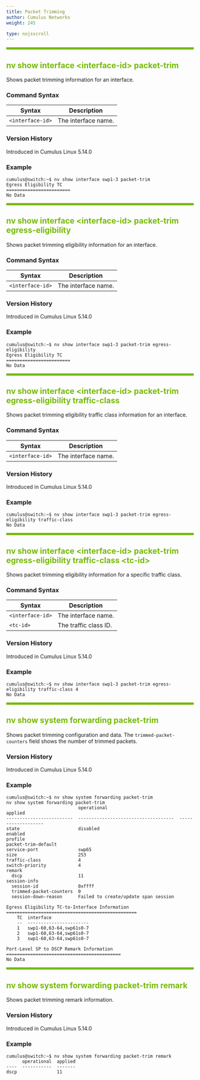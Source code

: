 ```yaml
---
title: Packet Trimming
author: Cumulus Networks
weight: 245

type: nojsscroll
---
```

<style>
h { color: RGB(118,185,0)}
</style>
<HR STYLE="BORDER: DASHED RGB(118,185,0) 0.5PX;BACKGROUND-COLOR: RGB(118,185,0);HEIGHT: 4.0PX;"/>

## <h>nv show interface \<interface-id\> packet-trim</h>

Shows packet trimming information for an interface.

### Command Syntax

| Syntax |  Description   |
| --------- | -------------- |
| `<interface-id>` | The interface name.|

### Version History

Introduced in Cumulus Linux 5.14.0

### Example

```
cumulus@switch:~$ nv show interface swp1-3 packet-trim
Egress Eligibility TC
========================
No Data
```

<HR STYLE="BORDER: DASHED RGB(118,185,0) 0.5PX;BACKGROUND-COLOR: RGB(118,185,0);HEIGHT: 4.0PX;"/>

## <h>nv show interface \<interface-id\> packet-trim egress-eligibility</h>

Shows packet trimming eligibility information for an interface.

### Command Syntax

| Syntax |  Description   |
| --------- | -------------- |
| `<interface-id>` | The interface name.|

### Version History

Introduced in Cumulus Linux 5.14.0

### Example

```
cumulus@switch:~$ nv show interface swp1-3 packet-trim egress-eligibility
Egress Eligibility TC
========================
No Data
```

<HR STYLE="BORDER: DASHED RGB(118,185,0) 0.5PX;BACKGROUND-COLOR: RGB(118,185,0);HEIGHT: 4.0PX;"/>

## <h>nv show interface \<interface-id\> packet-trim egress-eligibility traffic-class</h>

Shows packet trimming eligibility traffic class information for an interface.

### Command Syntax

| Syntax |  Description   |
| --------- | -------------- |
| `<interface-id>` | The interface name.|

### Version History

Introduced in Cumulus Linux 5.14.0

### Example

```
cumulus@switch:~$ nv show interface swp1-3 packet-trim egress-eligibility traffic-class
No Data
```

<HR STYLE="BORDER: DASHED RGB(118,185,0) 0.5PX;BACKGROUND-COLOR: RGB(118,185,0);HEIGHT: 4.0PX;"/>

## <h>nv show interface \<interface-id\> packet-trim egress-eligibility traffic-class \<tc-id\></h>

Shows packet trimming eligibility information for a specific traffic class.

### Command Syntax

| Syntax |  Description   |
| --------- | -------------- |
| `<interface-id>` | The interface name.|
| `<tc-id>` | The traffic class ID.|

### Version History

Introduced in Cumulus Linux 5.14.0

### Example

```
cumulus@switch:~$ nv show interface swp1-3 packet-trim egress-eligibility traffic-class 4
No Data
```

<HR STYLE="BORDER: DASHED RGB(118,185,0) 0.5PX;BACKGROUND-COLOR: RGB(118,185,0);HEIGHT: 4.0PX;"/>

## <h>nv show system forwarding packet-trim</h>

Shows packet trimming configuration and data. The `trimmed-packet-counters` field shows the number of trimmed packets.

### Version History

Introduced in Cumulus Linux 5.14.0

### Example

```
cumulus@switch:~$ nv show system forwarding packet-trim
nv show system forwarding packet-trim 
                           operational                           applied                         
-------------------------  ------------------------------------  -------------------  
state                      disabled                              enabled                       
profile                                                          packet-trim-default  
service-port               swp65                                                                         
size                       253                                                                           
traffic-class              4                                                                             
switch-priority            4                                                                             
remark                                                                                                   
  dscp                     11                                                                            
session-info                                                                                             
  session-id               0xffff                                                                        
  trimmed-packet-counters  0                                                                             
  session-down-reason      Failed to create/update span session                                          

Egress Eligibility TC-to-Interface Information
=================================================
    TC  interface              
    --  -----------------------
    1   swp1-60,63-64,swp61s0-7
    2   swp1-60,63-64,swp61s0-7
    3   swp1-60,63-64,swp61s0-7

Port-Level SP to DSCP Remark Information
===========================================
No Data
```

<HR STYLE="BORDER: DASHED RGB(118,185,0) 0.5PX;BACKGROUND-COLOR: RGB(118,185,0);HEIGHT: 4.0PX;"/>

## <h>nv show system forwarding packet-trim remark</h>

Shows packet trimming remark information.

### Version History

Introduced in Cumulus Linux 5.14.0

### Example

```
cumulus@switch:~$ nv show system forwarding packet-trim remark 
      operational  applied
----  -----------  -------
dscp               11
```
